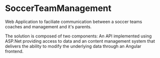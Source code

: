 # SoccerTeamManagement
Web Application to faciliate communication between a soccer teams coaches and management and it's parents.

The solution is composed of two components: An API implemented using ASP.Net providing access to data and an content management system that delivers the ability to modify the underlying data through an Angular frontend.
